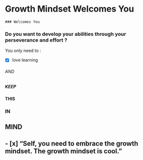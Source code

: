 
 # Growth Mindset Welcomes You
    ### Welcomes You


### Do you want to develop your abilities through your perseverance and effort  ?

You only need to :
 - [x] love learning <br/>
 ###### AND <br/> 
 ##### KEEP <br/>
 #### THIS <br/>
### IN<br/>
## MIND<br/>
## - [x] “Self, you need to embrace the growth mindset. The growth mindset is cool.”
